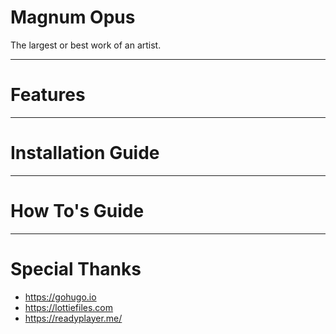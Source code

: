 # Magnum Opus
The largest or best work of an artist.

---

# Features

---

# Installation Guide

---

# How To's Guide

---

# Special Thanks
- https://gohugo.io
- https://lottiefiles.com
- https://readyplayer.me/